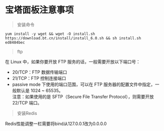 # 宝塔面板注意事项

> 安装命令

```log
yum install -y wget && wget -O install.sh https://download.bt.cn/install/install_6.0.sh && sh install.sh ed8484bec
```
> ftp

在 Linux 中，如果你要开放 FTP 服务的话，一般需要开放以下端口号：

* 20/TCP：FTP 数据传输端口
* 21/TCP：FTP 控制连接端口
* passive mode 下使用的端口范围，可以在 FTP 服务器的配置文件中指定，一般默认是 1024 ~ 65535。  
注意：如果使用的是 SFTP（Secure File Transfer Protocol），则需要开放 22/TCP 端口。


> 安装Redis

Redis性能调整一栏需要将bind从127.0.0.1改为0.0.0.0